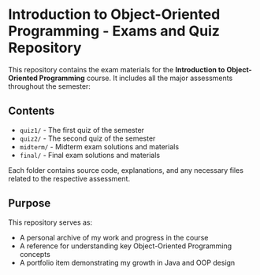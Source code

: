 # Introduction to Object-Oriented Programming - Exams and Quiz Repository

This repository contains the exam materials for the **Introduction to Object-Oriented Programming** course. It includes all the major assessments throughout the semester:

## Contents

- `quiz1/` - The first quiz of the semester  
- `quiz2/` - The second quiz of the semester  
- `midterm/` - Midterm exam solutions and materials  
- `final/` - Final exam solutions and materials  

Each folder contains source code, explanations, and any necessary files related to the respective assessment.

## Purpose

This repository serves as:
- A personal archive of my work and progress in the course  
- A reference for understanding key Object-Oriented Programming concepts  
- A portfolio item demonstrating my growth in Java and OOP design

